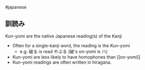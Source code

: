 #japanese 
## 訓読み
Kun-yomi are the native Japanese reading(s) of the Kanji
- Often for a single-kanji word, the reading is the Kun-yomi
	- e.g. 破る is read やぶる (破's on-yomi is ハ)
- Kun-yomi are less likely to have homophones than [[on-yomi]]
- Kun-yomi readings are often written in hiragana.
